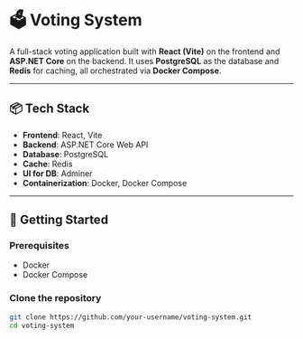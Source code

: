 # 🗳️ Voting System

A full-stack voting application built with **React (Vite)** on the frontend and **ASP.NET Core** on the backend. It uses **PostgreSQL** as the database and **Redis** for caching, all orchestrated via **Docker Compose**.

---

## 📦 Tech Stack

- **Frontend**: React, Vite
- **Backend**: ASP.NET Core Web API
- **Database**: PostgreSQL
- **Cache**: Redis
- **UI for DB**: Adminer
- **Containerization**: Docker, Docker Compose

---

## 🚀 Getting Started

### Prerequisites

- Docker
- Docker Compose

### Clone the repository

```bash
git clone https://github.com/your-username/voting-system.git
cd voting-system

